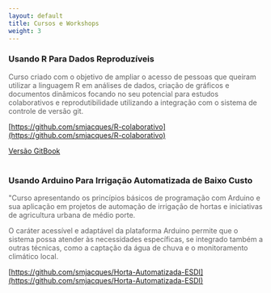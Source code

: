 ```yaml
---
layout: default
title: Cursos e Workshops
weight: 3
---
```

<h3> Usando R Para Dados Reproduzíveis</h3>

<p style="color:#616161;"> Curso criado com o objetivo de ampliar o acesso de pessoas que queiram utilizar a linguagem R em análises de dados, criação de gráficos e documentos dinâmicos focando no seu potencial para estudos colaborativos e reprodutibilidade utilizando a integração com o sistema de controle de versão git.</p>

[https://github.com/smjacques/R-colaborativo](https://github.com/smjacques/R-colaborativo)

[Versão GitBook](https://www.gitbook.com/book/smjacques/r-para-analises-cientificas-reproduziveis/details)  
<br>

<h3>Usando Arduino Para Irrigação Automatizada de Baixo Custo</h3>

<p style="color:#616161;">"Curso apresentando os princípios básicos de programação com Arduino e sua aplicação em projetos de automação de irrigação de hortas e iniciativas de agricultura urbana de médio porte.</p>

<p style="color:#616161;">O caráter acessível e adaptável da plataforma Arduino permite que o sistema possa atender às necessidades específicas, se integrado também a outras técnicas, como a captação da água de chuva e o monitoramento climático local.</p>

[https://github.com/smjacques/Horta-Automatizada-ESDI](https://github.com/smjacques/Horta-Automatizada-ESDI)
